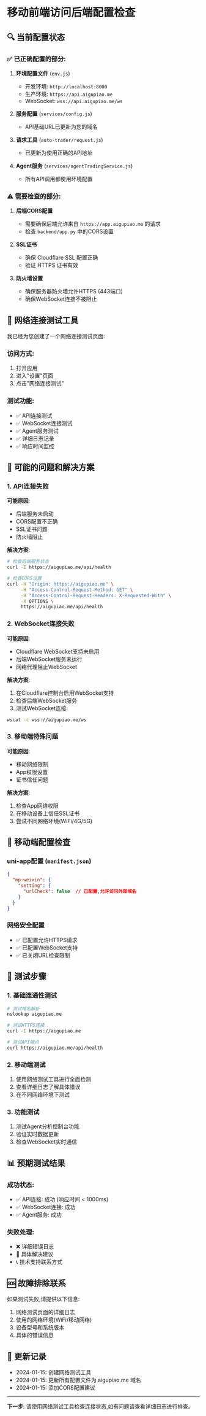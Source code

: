 # 移动前端访问后端配置检查

## 🔍 **当前配置状态**

### ✅ **已正确配置的部分**:

1. **环境配置文件** (`env.js`)
   - 开发环境: `http://localhost:8000`
   - 生产环境: `https://api.aigupiao.me`
   - WebSocket: `wss://api.aigupiao.me/ws`

2. **服务配置** (`services/config.js`)
   - API基础URL已更新为您的域名

3. **请求工具** (`auto-trader/request.js`)
   - 已更新为使用正确的API地址

4. **Agent服务** (`services/agentTradingService.js`)
   - 所有API调用都使用环境配置

### ⚠️ **需要检查的部分**:

1. **后端CORS配置**
   - 需要确保后端允许来自 `https://app.aigupiao.me` 的请求
   - 检查 `backend/app.py` 中的CORS设置

2. **SSL证书**
   - 确保 Cloudflare SSL 配置正确
   - 验证 HTTPS 证书有效

3. **防火墙设置**
   - 确保服务器防火墙允许HTTPS (443端口)
   - 确保WebSocket连接不被阻止

## 🧪 **网络连接测试工具**

我已经为您创建了一个网络连接测试页面:

### 访问方式:
1. 打开应用
2. 进入"设置"页面
3. 点击"网络连接测试"

### 测试功能:
- ✅ API连接测试
- ✅ WebSocket连接测试  
- ✅ Agent服务测试
- ✅ 详细日志记录
- ✅ 响应时间监控

## 🔧 **可能的问题和解决方案**

### 1. **API连接失败**

**可能原因**:
- 后端服务未启动
- CORS配置不正确
- SSL证书问题
- 防火墙阻止

**解决方案**:
```bash
# 检查后端服务状态
curl -I https://aigupiao.me/api/health

# 检查CORS设置
curl -H "Origin: https://aigupiao.me" \
     -H "Access-Control-Request-Method: GET" \
     -H "Access-Control-Request-Headers: X-Requested-With" \
     -X OPTIONS \
     https://aigupiao.me/api/health
```

### 2. **WebSocket连接失败**

**可能原因**:
- Cloudflare WebSocket支持未启用
- 后端WebSocket服务未运行
- 网络代理阻止WebSocket

**解决方案**:
1. 在Cloudflare控制台启用WebSocket支持
2. 检查后端WebSocket服务
3. 测试WebSocket连接:
```bash
wscat -c wss://aigupiao.me/ws
```

### 3. **移动端特殊问题**

**可能原因**:
- 移动网络限制
- App权限设置
- 证书信任问题

**解决方案**:
1. 检查App网络权限
2. 在移动设备上信任SSL证书
3. 尝试不同网络环境(WiFi/4G/5G)

## 📱 **移动端配置检查**

### uni-app配置 (`manifest.json`)
```json
{
  "mp-weixin": {
    "setting": {
      "urlCheck": false  // 已配置,允许访问外部域名
    }
  }
}
```

### 网络安全配置
- ✅ 已配置允许HTTPS请求
- ✅ 已配置WebSocket支持
- ✅ 已关闭URL检查限制

## 🚀 **测试步骤**

### 1. 基础连通性测试
```bash
# 测试域名解析
nslookup aigupiao.me

# 测试HTTPS连接
curl -I https://aigupiao.me

# 测试API端点
curl https://aigupiao.me/api/health
```

### 2. 移动端测试
1. 使用网络测试工具进行全面检测
2. 查看详细日志了解具体错误
3. 在不同网络环境下测试

### 3. 功能测试
1. 测试Agent分析控制台功能
2. 验证实时数据更新
3. 检查WebSocket实时通信

## 📊 **预期测试结果**

### 成功状态:
- ✅ API连接: 成功 (响应时间 < 1000ms)
- ✅ WebSocket连接: 成功
- ✅ Agent服务: 成功

### 失败处理:
- ❌ 详细错误日志
- 🔧 具体解决建议
- 📞 技术支持联系方式

## 🆘 **故障排除联系**

如果测试失败,请提供以下信息:
1. 网络测试页面的详细日志
2. 使用的网络环境(WiFi/移动网络)
3. 设备型号和系统版本
4. 具体的错误信息

## 📝 **更新记录**

- 2024-01-15: 创建网络测试工具
- 2024-01-15: 更新所有配置文件为 aigupiao.me 域名
- 2024-01-15: 添加CORS配置建议

---

**下一步**: 请使用网络测试工具检查连接状态,如有问题请查看详细日志进行排查。
